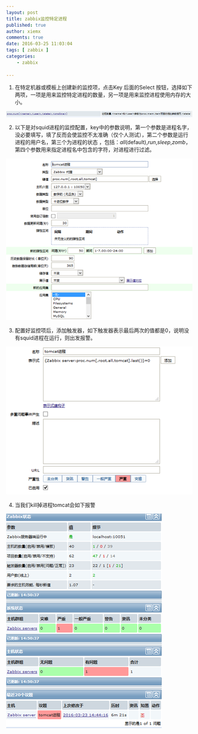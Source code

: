 ```yaml
---
layout: post
title: zabbix监控特定进程
published: true
author: xiemx
comments: true
date: 2016-03-25 11:03:04
tags: [ zabbix ]
categories:
    - zabbix

---
```


1. 在特定机器或模板上创建新的监控项，点击Key 后面的Select 按钮，选择如下两项，一项是用来监控特定进程的数量，另一项是用来监控进程使用内存的大小。

![img](/images/img_56f4a9789a5c5.png)

2. 以下是对squid进程的监控配置，key中的参数说明，第一个参数是进程名字，没必要填写，填了反而会使监控不太准确（仅个人测试），第二个参数是运行进程的用户名，第三个为进程的状态 ，包括：*all*(default),*run*,*sleep*,*zomb*，第四个参数用来指定进程名中包含的字符，对进程进行过滤。

![img](/images/img_56f4a9875257e.png)

3. 配置好监控项后，添加触发器，如下触发器表示最后两次的值都是0，说明没有squid进程在运行，则出发报警。

![img](/images/img_56f4a99aa9435.png)

4. 当我们kill掉进程tomcat会如下报警

![img](/images/img_56f4a9ab888d0.png)